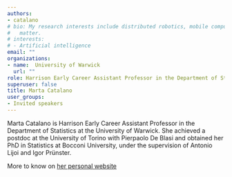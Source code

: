 ```yaml
---
authors:
- catalano
# bio: My research interests include distributed robotics, mobile computing and programmable
#   matter.
# interests:
# - Artificial intelligence
email: ""
organizations:
- name:  University of Warwick
  url: ""
role: Harrison Early Career Assistant Professor in the Department of Statistics.
superuser: false
title: Marta Catalano
user_groups:
- Invited speakers
---
```


 Marta Catalano is Harrison Early Career Assistant Professor in the Department of Statistics at the University of Warwick. She achieved a postdoc at the University of Torino with Pierpaolo De Blasi and  obtained her PhD in Statistics at Bocconi University, under the supervision of Antonio Lijoi and Igor Prünster. 
 
More to know on [her personal website](https://martacatalano.github.io/)
